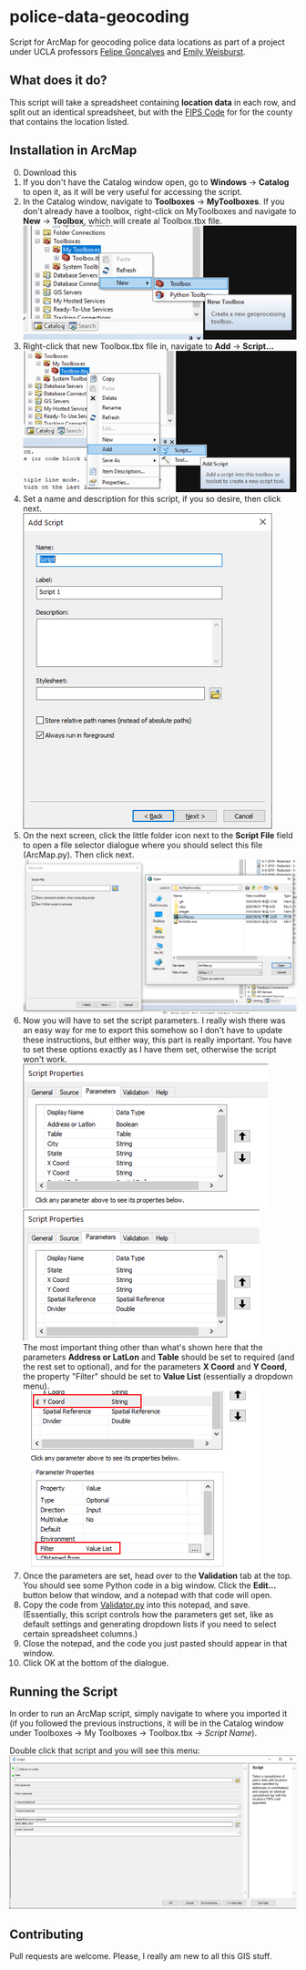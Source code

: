# police-data-geocoding
Script for ArcMap for geocoding police data locations as part of a project under UCLA professors [Felipe Goncalves](https://economics.ucla.edu/person/felipe-goncalves/) and [Emily Weisburst](https://luskin.ucla.edu/person/emily-weisburst).

## What does it do?
This script will take a spreadsheet containing **location data** in each row, and split out an identical spreadsheet, but with the [FIPS Code](https://en.wikipedia.org/wiki/FIPS_county_code) for for the county that contains the location listed. 

## Installation in ArcMap
0. Download this 
1. If you don't have the Catalog window open, go to **Windows** -> **Catalog** to open it, as it will be very useful for accessing the script.
2. In the Catalog window, navigate to **Toolboxes** -> **MyToolboxes**. If you don't already have a toolbox, right-click on MyToolboxes and navigate to **New** -> **Toolbox**, which will create al Toolbox.tbx file.  
![create a toolbox](images/CreateToolbox.png)
3. Right-click that new Toolbox.tbx file in, navigate to **Add** -> **Script...**  
![add a script](images/AddScript.png)
4. Set a name and description for this script, if you so desire, then click next.  
![Script Dialogue 1](images/SciptDialogue1.png)
5. On the next screen, click the little folder icon next to the **Script File** field to open a file selector dialogue where you should select this file (ArcMap.py). Then click next.  
![Script Dialogue 2](images/SciptDialogue2.png)
6. Now you will have to set the script parameters. I really wish there was an easy way for me to export this somehow so I don't have to update these instructions, but either way, this part is really important. You have to set these options exactly as I have them set, otherwise the script won't work.  
![setting parameters 1](images/ParameterSettings1.png)
![setting parameters 2](images/ParameterSettings2.png)  
The most important thing other than what's shown here that the parameters **Address or LatLon** and **Table** should be set to required (and the rest set to optional), and for the parameters **X Coord** and **Y Coord**, the property "Filter" should be set to **Value List** (essentially a dropdown menu).  
![setting filter for x,y coordinate](images/FilterSetting.png)
7. Once the parameters are set, head over to the **Validation** tab at the top. You should see some Python code in a big window. Click the **Edit...** button below that window, and a notepad with that code will open.
8. Copy the code from [Validator.py](Validator.py) into this notepad, and save. (Essentially, this script controls how the parameters get set, like as default settings and generating dropdown lists if you need to select certain spreadsheet columns.)
9. Close the notepad, and the code you just pasted should appear in that window.
10. Click OK at the bottom of the dialogue.

## Running the Script
In order to run an ArcMap script, simply navigate to where you imported it (if you followed the previous instructions, it will be in the Catalog window under Toolboxes -> My Toolboxes -> Toolbox.tbx -> *Script Name*).

Double click that script and you will see this menu: ![main script](images/MainScript.PNG)



## Contributing
Pull requests are welcome. Please, I really am new to all this GIS stuff.